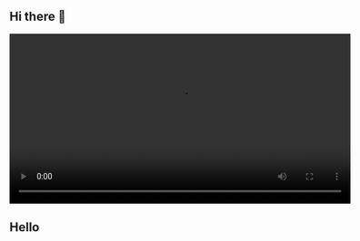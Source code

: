 ## Hi there 👋

<!--
**IvanC987/IvanC987** is a ✨ _special_ ✨ repository because its `README.md` (this file) appears on your GitHub profile.

Here are some ideas to get you started:

- 🔭 I’m currently working on ...
- 🌱 I’m currently learning ...
- 👯 I’m looking to collaborate on ...
- 🤔 I’m looking for help with ...
- 💬 Ask me about ...
- 📫 How to reach me: ...
- 😄 Pronouns: ...
- ⚡ Fun fact: ...
-->


<p align="center">
  <video width="600" controls>
    <source src="https://raw.githubusercontent.com/IvanC987/IvanC987/main/output.mp4" type="video/mp4">
    Your browser does not support the video tag.
  </video>
</p>

## Hello
